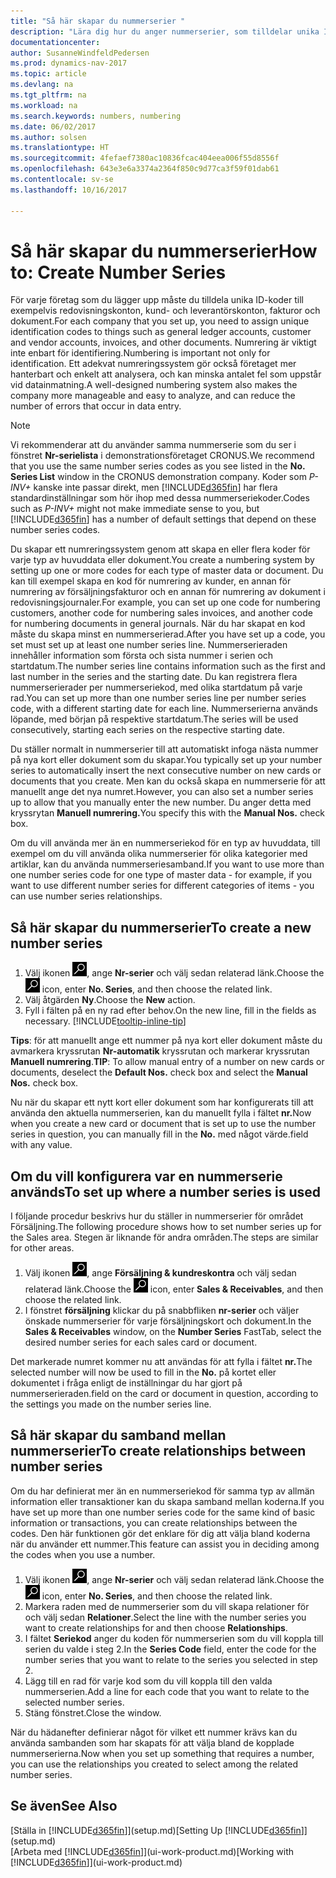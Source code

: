 ```yaml
---
title: "Så här skapar du nummerserier "
description: "Lära dig hur du anger nummerserier, som tilldelar unika ID-koder till konton och dokument i Dynamics NAV."
documentationcenter: 
author: SusanneWindfeldPedersen
ms.prod: dynamics-nav-2017
ms.topic: article
ms.devlang: na
ms.tgt_pltfrm: na
ms.workload: na
ms.search.keywords: numbers, numbering
ms.date: 06/02/2017
ms.author: solsen
ms.translationtype: HT
ms.sourcegitcommit: 4fefaef7380ac10836fcac404eea006f55d8556f
ms.openlocfilehash: 643e3e6a3374a2364f850c9d77ca3f59f01dab61
ms.contentlocale: sv-se
ms.lasthandoff: 10/16/2017

---
```

# <a name="how-to-create-number-series"></a><span data-ttu-id="4ba27-103">Så här skapar du nummerserier</span><span class="sxs-lookup"><span data-stu-id="4ba27-103">How to: Create Number Series</span></span>
<span data-ttu-id="4ba27-104">För varje företag som du lägger upp måste du tilldela unika ID-koder till exempelvis redovisningskonton, kund- och leverantörskonton, fakturor och dokument.</span><span class="sxs-lookup"><span data-stu-id="4ba27-104">For each company that you set up, you need to assign unique identification codes to things such as general ledger accounts, customer and vendor accounts, invoices, and other documents.</span></span> <span data-ttu-id="4ba27-105">Numrering är viktigt inte enbart för identifiering.</span><span class="sxs-lookup"><span data-stu-id="4ba27-105">Numbering is important not only for identification.</span></span> <span data-ttu-id="4ba27-106">Ett adekvat numreringssystem gör också företaget mer hanterbart och enkelt att analysera, och kan minska antalet fel som uppstår vid datainmatning.</span><span class="sxs-lookup"><span data-stu-id="4ba27-106">A well-designed numbering system also makes the company more manageable and easy to analyze, and can reduce the number of errors that occur in data entry.</span></span>

> [!NOTE]  
>   <span data-ttu-id="4ba27-107">Vi rekommenderar att du använder samma nummerserie som du ser i fönstret **Nr-serielista** i demonstrationsföretaget CRONUS.</span><span class="sxs-lookup"><span data-stu-id="4ba27-107">We recommend that you use the same number series codes as you see listed in the **No. Series List** window in the CRONUS demonstration company.</span></span> <span data-ttu-id="4ba27-108">Koder som *P-INV+* kanske inte passar direkt, men [!INCLUDE[d365fin](includes/d365fin_md.md)] har flera standardinställningar som hör ihop med dessa nummerseriekoder.</span><span class="sxs-lookup"><span data-stu-id="4ba27-108">Codes such as *P-INV+* might not make immediate sense to you, but [!INCLUDE[d365fin](includes/d365fin_md.md)] has a number of default settings that depend on these number series codes.</span></span>

<span data-ttu-id="4ba27-109">Du skapar ett numreringssystem genom att skapa en eller flera koder för varje typ av huvuddata eller dokument.</span><span class="sxs-lookup"><span data-stu-id="4ba27-109">You create a numbering system by setting up one or more codes for each type of master data or document.</span></span> <span data-ttu-id="4ba27-110">Du kan till exempel skapa en kod för numrering av kunder, en annan för numrering av försäljningsfakturor och en annan för numrering av dokument i redovisningsjournaler.</span><span class="sxs-lookup"><span data-stu-id="4ba27-110">For example, you can set up one code for numbering customers, another code for numbering sales invoices, and another code for numbering documents in general journals.</span></span> <span data-ttu-id="4ba27-111">När du har skapat en kod måste du skapa minst en nummerserierad.</span><span class="sxs-lookup"><span data-stu-id="4ba27-111">After you have set up a code, you set must set up at least one number series line.</span></span> <span data-ttu-id="4ba27-112">Nummerserieraden innehåller information som första och sista nummer i serien och startdatum.</span><span class="sxs-lookup"><span data-stu-id="4ba27-112">The number series line contains information such as the first and last number in the series and the starting date.</span></span> <span data-ttu-id="4ba27-113">Du kan registrera flera nummerserierader per nummerseriekod, med olika startdatum på varje rad.</span><span class="sxs-lookup"><span data-stu-id="4ba27-113">You can set up more than one number series line per number series code, with a different starting date for each line.</span></span> <span data-ttu-id="4ba27-114">Nummerserierna används löpande, med början på respektive startdatum.</span><span class="sxs-lookup"><span data-stu-id="4ba27-114">The series will be used consecutively, starting each series on the respective starting date.</span></span>

<span data-ttu-id="4ba27-115">Du ställer normalt in nummerserier till att automatiskt infoga nästa nummer på nya kort eller dokument som du skapar.</span><span class="sxs-lookup"><span data-stu-id="4ba27-115">You typically set up your number series to automatically insert the next consecutive number on new cards or documents that you create.</span></span> <span data-ttu-id="4ba27-116">Men kan du också skapa en nummerserie för att manuellt ange det nya numret.</span><span class="sxs-lookup"><span data-stu-id="4ba27-116">However, you can also set a number series up to allow that you manually enter the new number.</span></span> <span data-ttu-id="4ba27-117">Du anger detta med kryssrytan **Manuell numrering.**</span><span class="sxs-lookup"><span data-stu-id="4ba27-117">You specify this with the **Manual Nos.** check box.</span></span>

<span data-ttu-id="4ba27-118">Om du vill använda mer än en nummerseriekod för en typ av huvuddata, till exempel om du vill använda olika nummerserier för olika kategorier med artiklar, kan du använda nummerseriesamband.</span><span class="sxs-lookup"><span data-stu-id="4ba27-118">If you want to use more than one number series code for one type of master data - for example, if you want to use different number series for different categories of items - you can use number series relationships.</span></span>

## <a name="to-create-a-new-number-series"></a><span data-ttu-id="4ba27-119">Så här skapar du nummerserier</span><span class="sxs-lookup"><span data-stu-id="4ba27-119">To create a new number series</span></span>
1. <span data-ttu-id="4ba27-120">Välj ikonen ![Söka efter sida eller rapport](media/ui-search/search_small.png "ikonen Söka efter sida eller rapport"), ange **Nr-serier** och välj sedan relaterad länk.</span><span class="sxs-lookup"><span data-stu-id="4ba27-120">Choose the ![Search for Page or Report](media/ui-search/search_small.png "Search for Page or Report icon") icon, enter **No. Series**, and then choose the related link.</span></span>
2. <span data-ttu-id="4ba27-121">Välj åtgärden **Ny**.</span><span class="sxs-lookup"><span data-stu-id="4ba27-121">Choose the **New** action.</span></span>
3. <span data-ttu-id="4ba27-122">Fyll i fälten på en ny rad efter behov.</span><span class="sxs-lookup"><span data-stu-id="4ba27-122">On the new line, fill in the fields as necessary.</span></span> [!INCLUDE[tooltip-inline-tip](includes/tooltip-inline-tip_md.md)]

<span data-ttu-id="4ba27-123">**Tips**: för att manuellt ange ett nummer på nya kort eller dokument måste du avmarkera kryssrutan **Nr-automatik** kryssrutan och markerar kryssrutan **Manuell numrering**.</span><span class="sxs-lookup"><span data-stu-id="4ba27-123">**TIP**: To allow manual entry of a number on new cards or documents, deselect the **Default Nos.** check box and select the **Manual Nos.** check box.</span></span>

<span data-ttu-id="4ba27-124">Nu när du skapar ett nytt kort eller dokument som har konfigurerats till att använda den aktuella nummerserien, kan du manuellt fylla i fältet **nr.**</span><span class="sxs-lookup"><span data-stu-id="4ba27-124">Now when you create a new card or document that is set up to use the number series in question, you can manually fill in the **No.**</span></span> <span data-ttu-id="4ba27-125">med något värde.</span><span class="sxs-lookup"><span data-stu-id="4ba27-125">field with any value.</span></span>  

## <a name="to-set-up-where-a-number-series-is-used"></a><span data-ttu-id="4ba27-126">Om du vill konfigurera var en nummerserie används</span><span class="sxs-lookup"><span data-stu-id="4ba27-126">To set up where a number series is used</span></span>
<span data-ttu-id="4ba27-127">I följande procedur beskrivs hur du ställer in nummerserier för området Försäljning.</span><span class="sxs-lookup"><span data-stu-id="4ba27-127">The following procedure shows how to set number series up for the Sales area.</span></span> <span data-ttu-id="4ba27-128">Stegen är liknande för andra områden.</span><span class="sxs-lookup"><span data-stu-id="4ba27-128">The steps are similar for other areas.</span></span>
1. <span data-ttu-id="4ba27-129">Välj ikonen ![Söka efter sida eller rapport](media/ui-search/search_small.png "ikonen Söka efter sida eller rapport"), ange **Försäljning & kundreskontra** och välj sedan relaterad länk.</span><span class="sxs-lookup"><span data-stu-id="4ba27-129">Choose the ![Search for Page or Report](media/ui-search/search_small.png "Search for Page or Report icon") icon, enter **Sales & Receivables**, and then choose the related link.</span></span>
2. <span data-ttu-id="4ba27-130">I fönstret **försäljning** klickar du på snabbfliken **nr-serier** och väljer önskade nummerserier för varje försäljningskort och dokument.</span><span class="sxs-lookup"><span data-stu-id="4ba27-130">In the **Sales & Receivables** window, on the **Number Series** FastTab, select the desired number series for each sales card or document.</span></span>

<span data-ttu-id="4ba27-131">Det markerade numret kommer nu att användas för att fylla i fältet **nr.**</span><span class="sxs-lookup"><span data-stu-id="4ba27-131">The selected number will now be used to fill in the **No.**</span></span> <span data-ttu-id="4ba27-132">på kortet eller dokumentet i fråga enligt de inställningar du har gjort på nummerserieraden.</span><span class="sxs-lookup"><span data-stu-id="4ba27-132">field on the card or document in question, according to the settings you made on the number series line.</span></span>

## <a name="to-create-relationships-between-number-series"></a><span data-ttu-id="4ba27-133">Så här skapar du samband mellan nummerserier</span><span class="sxs-lookup"><span data-stu-id="4ba27-133">To create relationships between number series</span></span>
<span data-ttu-id="4ba27-134">Om du har definierat mer än en nummerseriekod för samma typ av allmän information eller transaktioner kan du skapa samband mellan koderna.</span><span class="sxs-lookup"><span data-stu-id="4ba27-134">If you have set up more than one number series code for the same kind of basic information or transactions, you can create relationships between the codes.</span></span> <span data-ttu-id="4ba27-135">Den här funktionen gör det enklare för dig att välja bland koderna när du använder ett nummer.</span><span class="sxs-lookup"><span data-stu-id="4ba27-135">This feature can assist you in deciding among the codes when you use a number.</span></span>

1. <span data-ttu-id="4ba27-136">Välj ikonen ![Söka efter sida eller rapport](media/ui-search/search_small.png "ikonen Söka efter sida eller rapport"), ange **Nr-serier** och välj sedan relaterad länk.</span><span class="sxs-lookup"><span data-stu-id="4ba27-136">Choose the ![Search for Page or Report](media/ui-search/search_small.png "Search for Page or Report icon") icon, enter **No. Series**, and then choose the related link.</span></span>
2. <span data-ttu-id="4ba27-137">Markera raden med de nummerserier som du vill skapa relationer för och välj sedan **Relationer**.</span><span class="sxs-lookup"><span data-stu-id="4ba27-137">Select the line with the number series you want to create relationships for and then choose **Relationships**.</span></span>
3. <span data-ttu-id="4ba27-138">I fältet **Seriekod** anger du koden för nummerserien som du vill koppla till serien du valde i steg 2.</span><span class="sxs-lookup"><span data-stu-id="4ba27-138">In the **Series Code** field, enter the code for the number series that you want to relate to the series you selected in step 2.</span></span>
4. <span data-ttu-id="4ba27-139">Lägg till en rad för varje kod som du vill koppla till den valda nummerserien.</span><span class="sxs-lookup"><span data-stu-id="4ba27-139">Add a line for each code that you want to relate to the selected number series.</span></span>
5. <span data-ttu-id="4ba27-140">Stäng fönstret.</span><span class="sxs-lookup"><span data-stu-id="4ba27-140">Close the window.</span></span>

<span data-ttu-id="4ba27-141">När du hädanefter definierar något för vilket ett nummer krävs kan du använda sambanden som har skapats för att välja bland de kopplade nummerserierna.</span><span class="sxs-lookup"><span data-stu-id="4ba27-141">Now when you set up something that requires a number, you can use the relationships you created to select among the related number series.</span></span>

## <a name="see-also"></a><span data-ttu-id="4ba27-142">Se även</span><span class="sxs-lookup"><span data-stu-id="4ba27-142">See Also</span></span>
<span data-ttu-id="4ba27-143">[Ställa in [!INCLUDE[d365fin](includes/d365fin_md.md)]](setup.md)</span><span class="sxs-lookup"><span data-stu-id="4ba27-143">[Setting Up [!INCLUDE[d365fin](includes/d365fin_md.md)]](setup.md)</span></span>  
<span data-ttu-id="4ba27-144">[Arbeta med [!INCLUDE[d365fin](includes/d365fin_md.md)]](ui-work-product.md)</span><span class="sxs-lookup"><span data-stu-id="4ba27-144">[Working with [!INCLUDE[d365fin](includes/d365fin_md.md)]](ui-work-product.md)</span></span>  

